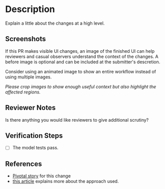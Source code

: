 <!-- markdownlint-disable MD025 MD022 -->
# Description

Explain a little about the changes at a high level.

## Screenshots

If this PR makes visible UI changes, an image of the finished UI can help reviewers and casual
observers understand the context of the changes. A before image is optional and
can be included at the submitter's descretion.

Consider using an animated image to show an entire workflow instead of using multiple images.

_Please crop images to show enough useful context but also highlight the affected regions._

## Reviewer Notes

Is there anything you would like reviewers to give additional scrutiny?

## Verification Steps

- [ ] The model tests pass.

## References

- [Pivotal story](tbd) for this change
- [this article](tbd) explains more about the approach used.
